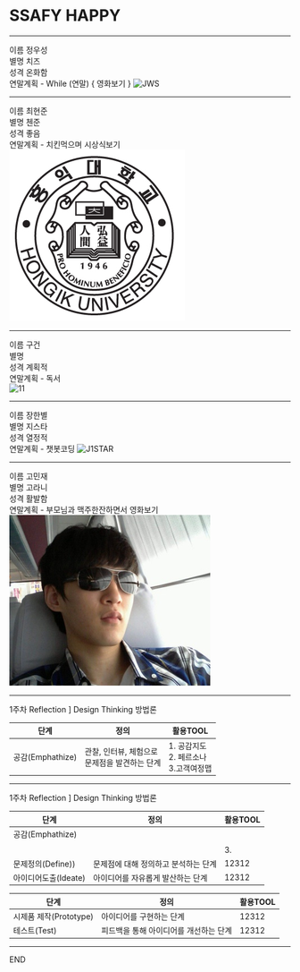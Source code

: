 # SSAFY HAPPY

---
이름 정우성  
별명 치즈  
성격 온화함  
연말계획 - While (연말) { 영화보기 }
![JWS](https://user-images.githubusercontent.com/46039307/50469959-1d4f9080-09f2-11e9-8f47-74c12af53894.jpg)  

---
이름 최현준  
별명 첸준  
성격 좋음  
연말계획 - 치킨먹으며 시상식보기
![CHJ](./%ED%99%8D%EB%8C%80%EB%A7%88%ED%81%AC.PNG)  

---
이름 구건  
별명  
성격 계획적  
연말계획 - 독서  
![11](https://user-images.githubusercontent.com/25609126/50469612-87673600-09f0-11e9-8e82-5e3018385dff.jpg)  

---
이름 장한별  
별명 지스타   
성격 열정적  
연말계획 - 챗봇코딩
![J1STAR](https://avatars3.githubusercontent.com/u/8870540?s=460&v=4)  

---
이름 고민재  
별명 고라니  
성격 활발함  
연말계획 - 부모님과 맥주한잔하면서 영화보기
![GMJ](./50469845-a0bcb200-09f1-11e9-9e3c-69b169c52d10.jpg)

---
<style type="text/css">
  td {font-size:9}
</style>
1주차 Reflection ] Design Thinking 방법론

|단계|정의|활용TOOL|
|-|-|-|
|공감(Emphathize)|관찰, 인터뷰, 체험으로<br>문제점을 발견하는 단계|1. 공감지도<br />2. 페르소나<br />3.고객여정맵|



---
1주차 Reflection ] Design Thinking 방법론

|단계|정의|활용TOOL|
|-|-|-|
|공감(Emphathize)|||
||||
|||3. |
|문제정의(Define))|문제점에 대해 정의하고 분석하는 단계|12312|
|아이디어도출(Ideate)|아이디어를 자유롭게 발산하는 단계|12312|

|단계|정의|활용TOOL|
|-|-|-|
|시제품 제작(Prototype)|아이디어를 구현하는 단계|12312|
|테스트(Test)|피드백을 통해 아이디어를 개선하는 단계|12312|

---
END

